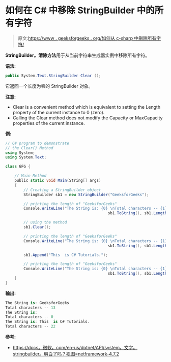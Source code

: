 # 如何在 C# 中移除 StringBuilder 中的所有字符

> 原文:[https://www . geeksforgeeks . org/如何从 c-sharp 中删除所有字符/](https://www.geeksforgeeks.org/how-to-remove-all-characters-from-stringbuilder-in-c-sharp/)

**StringBuilder。清除方法**用于从当前字符串生成器实例中移除所有字符。

**语法:**

```cs
public System.Text.StringBuilder Clear ();
```

它返回一个长度为零的 StringBuilder 对象。

**注意:**

*   Clear is a convenient method which is equivalent to setting the Length property of the current instance to 0 (zero).
*   Calling the Clear method does not modify the Capacity or MaxCapacity properties of the current instance.

**例:**

```cs
// C# program to demonstrate
// the Clear() Method
using System;
using System.Text;

class GFG {

    // Main Method
    public static void Main(String[] args)
    {
        // Creating a StringBuilder object
        StringBuilder sb1 = new StringBuilder("GeeksforGeeks");

        // printing the length of "GeeksforGeeks"
        Console.WriteLine("The String is: {0} \nTotal characters -- {1}",
                                             sb1.ToString(), sb1.Length);

        // using the method
        sb1.Clear();

        // printing the length of "GeeksforGeeks"
        Console.WriteLine("The String is: {0} \nTotal characters -- {1}",
                                             sb1.ToString(), sb1.Length);

        sb1.Append("This  is C# Tutorials.");

        // printing the length of "GeeksforGeeks"
        Console.WriteLine("The String is: {0} \nTotal characters -- {1}",
                                             sb1.ToString(), sb1.Length);
    }
}
```

**输出:**

```cs
The String is: GeeksforGeeks 
Total characters -- 13
The String is:  
Total characters -- 0
The String is: This  is C# Tutorials. 
Total characters -- 22

```

**参考:**

*   [https://docs。微软。com/en-us/dotnet/API/system。文字。stringbuilder。明白了吗？视图=netframework-4.7.2](https://docs.microsoft.com/en-us/dotnet/api/system.text.stringbuilder.clear?view=netframework-4.7.2)